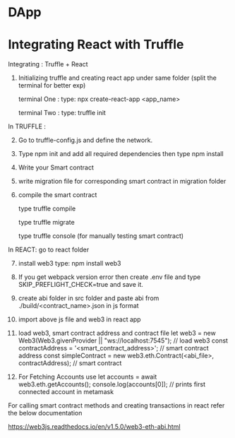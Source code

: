 # DApp

# Integrating React with Truffle

Integrating : Truffle + React

1. Initializing truffle and creating react app under same folder (split the terminal for better exp)

   terminal One : type: npx create-react-app <app_name>

   terminal Two : type: truffle init

In TRUFFLE :

2. Go to truffle-config.js and define the network.

3. Type npm init and add all required dependencies then type npm install

4. Write your Smart contract

5. write migration file for corresponding smart contract in migration folder

6. compile the smart contract

   type truffle compile
   
   type truffle migrate
   
   type truffle console (for manually testing smart contract)
   

In REACT: go to react folder

7. install web3 type: npm install web3

8. If you get webpack version error then create .env file and type SKIP_PREFLIGHT_CHECK=true and save it.

9. create abi folder in src folder and paste abi from ./build/<contract_name>.json in js format

10. import above js file and web3 in react app 

11. load web3, smart contract address and contract file 
    let web3 = new Web3(Web3.givenProvider || "ws://localhost:7545"); // load web3
    const contractAddress = '<smart_contract_address>'; // smart contract address
    const simpleContract = new web3.eth.Contract(<abi_file>, contractAddress); // smart contract

12. For Fetching Accounts use
    let accounts = await web3.eth.getAccounts();
    console.log(accounts[0]); // prints first connected account in metamask 


For calling smart contract methods and creating transactions in react refer the below documentation

https://web3js.readthedocs.io/en/v1.5.0/web3-eth-abi.html

